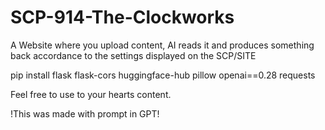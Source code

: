 # SCP-914-The-Clockworks
A Website where you upload content, AI reads it and produces something back accordance to the settings displayed on the SCP/SITE

pip install flask flask-cors huggingface-hub pillow openai==0.28 requests





Feel free to use to your hearts content.

!This was made with prompt in GPT!
